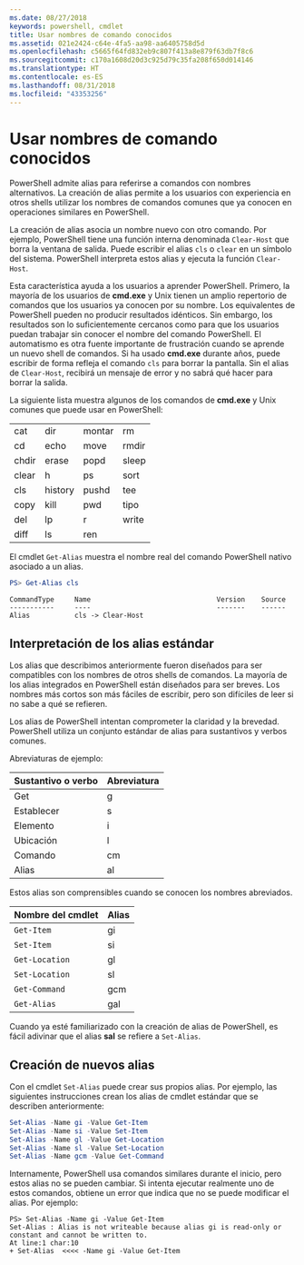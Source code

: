 ```yaml
---
ms.date: 08/27/2018
keywords: powershell, cmdlet
title: Usar nombres de comando conocidos
ms.assetid: 021e2424-c64e-4fa5-aa98-aa6405758d5d
ms.openlocfilehash: c5665f64fd832eb9c807f413a8e879f63db7f8c6
ms.sourcegitcommit: c170a1608d20d3c925d79c35fa208f650d014146
ms.translationtype: HT
ms.contentlocale: es-ES
ms.lasthandoff: 08/31/2018
ms.locfileid: "43353256"
---
```

# <a name="using-familiar-command-names"></a>Usar nombres de comando conocidos

PowerShell admite alias para referirse a comandos con nombres alternativos. La creación de alias permite a los usuarios con experiencia en otros shells utilizar los nombres de comandos comunes que ya conocen en operaciones similares en PowerShell.

La creación de alias asocia un nombre nuevo con otro comando. Por ejemplo, PowerShell tiene una función interna denominada `Clear-Host` que borra la ventana de salida. Puede escribir el alias `cls` o `clear` en un símbolo del sistema. PowerShell interpreta estos alias y ejecuta la función `Clear-Host`.

Esta característica ayuda a los usuarios a aprender PowerShell. Primero, la mayoría de los usuarios de **cmd.exe** y Unix tienen un amplio repertorio de comandos que los usuarios ya conocen por su nombre. Los equivalentes de PowerShell pueden no producir resultados idénticos. Sin embargo, los resultados son lo suficientemente cercanos como para que los usuarios puedan trabajar sin conocer el nombre del comando PowerShell. El automatismo es otra fuente importante de frustración cuando se aprende un nuevo shell de comandos. Si ha usado **cmd.exe** durante años, puede escribir de forma refleja el comando `cls` para borrar la pantalla. Sin el alias de `Clear-Host`, recibirá un mensaje de error y no sabrá qué hacer para borrar la salida.

La siguiente lista muestra algunos de los comandos de **cmd.exe** y Unix comunes que puede usar en PowerShell:

|||||
|-|-|-|-|
|cat|dir|montar|rm|
|cd|echo|move|rmdir|
|chdir|erase|popd|sleep|
|clear|h|ps|sort|
|cls|history|pushd|tee|
|copy|kill|pwd|tipo|
|del|lp|r|write|
|diff|ls|ren||

El cmdlet `Get-Alias` muestra el nombre real del comando PowerShell nativo asociado a un alias.

```powershell
PS> Get-Alias cls
```

```Output
CommandType     Name                               Version    Source
-----------     ----                               -------    ------
Alias           cls -> Clear-Host
```

## <a name="interpreting-standard-aliases"></a>Interpretación de los alias estándar

Los alias que describimos anteriormente fueron diseñados para ser compatibles con los nombres de otros shells de comandos.
La mayoría de los alias integrados en PowerShell están diseñados para ser breves. Los nombres más cortos son más fáciles de escribir, pero son difíciles de leer si no sabe a qué se refieren.

Los alias de PowerShell intentan comprometer la claridad y la brevedad. PowerShell utiliza un conjunto estándar de alias para sustantivos y verbos comunes.

Abreviaturas de ejemplo:

| Sustantivo o verbo | Abreviatura |
|--------------|--------------|
| Get          | g            |
| Establecer          | s            |
| Elemento         | i            |
| Ubicación     | l            |
| Comando      | cm           |
| Alias        | al           |

Estos alias son comprensibles cuando se conocen los nombres abreviados.

| Nombre del cmdlet    | Alias |
|----------------|-------|
| `Get-Item `    | gi    |
| `Set-Item`     | si    |
| `Get-Location` | gl    |
| `Set-Location` | sl    |
| `Get-Command`  | gcm   |
| `Get-Alias`    | gal   |

Cuando ya esté familiarizado con la creación de alias de PowerShell, es fácil adivinar que el alias **sal** se refiere a `Set-Alias`.

## <a name="creating-new-aliases"></a>Creación de nuevos alias

Con el cmdlet `Set-Alias` puede crear sus propios alias. Por ejemplo, las siguientes instrucciones crean los alias de cmdlet estándar que se describen anteriormente:

```powershell
Set-Alias -Name gi -Value Get-Item
Set-Alias -Name si -Value Set-Item
Set-Alias -Name gl -Value Get-Location
Set-Alias -Name sl -Value Set-Location
Set-Alias -Name gcm -Value Get-Command
```

Internamente, PowerShell usa comandos similares durante el inicio, pero estos alias no se pueden cambiar.
Si intenta ejecutar realmente uno de estos comandos, obtiene un error que indica que no se puede modificar el alias. Por ejemplo:

```
PS> Set-Alias -Name gi -Value Get-Item
Set-Alias : Alias is not writeable because alias gi is read-only or constant and cannot be written to.
At line:1 char:10
+ Set-Alias  <<<< -Name gi -Value Get-Item
```